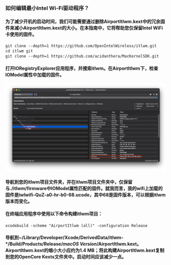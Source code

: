 ### 如何编辑最小Intel Wi-Fi驱动程序？
#### 为了减少开机的启动时间，我们可能需要通过删除AirportItlwm.kext中的冗余固件来减小AirportItlwm.kext的大小。在本指南中，它将帮助您仅保留Intel WiFi卡使用的固件。
```shell
git clone --depth=1 https://github.com/OpenIntelWireless/itlwm.git
cd itlwm git
git clone --depth=1 https://github.com/acidanthera/MacKernelSDK.git
```
#### 打开IORegistryExplorer应用程序，并搜索itlwm。在AirportItlwm下，检查IOModel属性中加载的固件。
![图片](https://github.com/sunbos/AirportItlwm-minimize/blob/1483d612b88a9f4964af81f58c97be6665a948ea/image/IOModel%20Property.png)
#### 导航到您的itlwm项目文件夹，并在itlwm项目文件夹中，仅保留与./itlwm/firmware中IOModel属性匹配的固件。就我而言，我的wifi上加载的固件是iwlwifi-QuZ-a0-hr-b0-68.ucode，其中68是固件版本，可以根据itlwm版本而变化。
#### 在终端应用程序中使用以下命令构建itlwm项目：
```shell
xcodebuild -scheme "AirportItlwm (all)" -configuration Release
```
#### 导航到~/Library/Developer/Xcode/DerivedData/itlwm-*/Build/Products/Release/*macOS Version*/AirportItlwm.kext。<br>AirportItlwm.kext的缩小大小应约为1.4 MB；将此构建AirportItlwm.kext复制到您的OpenCore Kexts文件夹中。启动时间应该减少一点。
